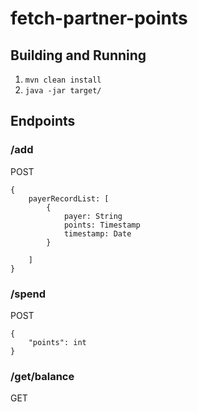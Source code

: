 # fetch-partner-points

## Building and Running

1. `mvn clean install`
2. `java -jar target/`

## Endpoints

### /add
POST
```
{
    payerRecordList: [
        {
            payer: String
            points: Timestamp
            timestamp: Date
        }
    
    ]
}
```

### /spend
POST
```
{
    "points": int 
}
```

### /get/balance
GET